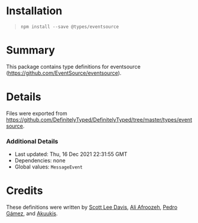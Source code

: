 # Installation
> `npm install --save @types/eventsource`

# Summary
This package contains type definitions for eventsource (https://github.com/EventSource/eventsource).

# Details
Files were exported from https://github.com/DefinitelyTyped/DefinitelyTyped/tree/master/types/eventsource.

### Additional Details
 * Last updated: Thu, 16 Dec 2021 22:31:55 GMT
 * Dependencies: none
 * Global values: `MessageEvent`

# Credits
These definitions were written by [Scott Lee Davis](https://github.com/scottleedavis), [Ali Afroozeh](https://github.com/afroozeh), [Pedro Gámez](https://github.com/snakedrak), and [Akuukis](https://github.com/Akuukis).
